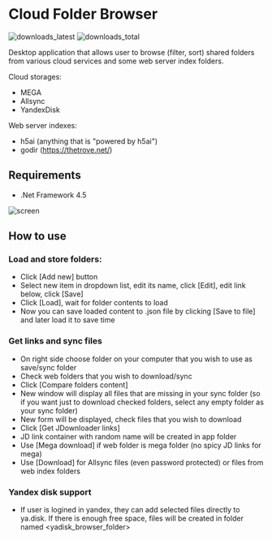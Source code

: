 # Cloud Folder Browser
![downloads_latest](https://img.shields.io/github/downloads/ptrsuder/cloud-folder-browser/latest/total.svg?color=magenta)
![downloads_total](https://img.shields.io/github/downloads/ptrsuder/cloud-folder-browser/total.svg?label=downloads%40total)

Desktop application that allows user to browse (filter, sort) shared folders from various cloud services and some web server index folders. 

Cloud storages:
* MEGA
* Allsync
* YandexDisk

Web server indexes:
* h5ai (anything that is "powered by h5ai")
* godir (https://thetrove.net/)

## Requirements
* .Net Framework 4.5

![screen](https://i.imgur.com/qdtG7Yt.jpg)

## How to use
### Load and store folders:
* Click [Add new] button
* Select new item in dropdown list, edit its name, click [Edit], edit link below, click [Save]
* Click [Load], wait for folder contents to load
* Now you can save loaded content to .json file by clicking [Save to file] and later load it to save time
### Get links and sync files
* On right side choose folder on your computer that you wish to use as save/sync folder
* Check web folders that you wish to download/sync
* Click [Compare folders content]
* New window will display all files that are missing in your sync folder (so if you want just to download checked folders, select any empty folder as your sync folder)
* New form will be displayed, check files that you wish to download
* Click [Get JDownloader links]
* JD link container with random name will be created in app folder
* Use [Mega download] if web folder is mega folder (no spicy JD links for mega)
* Use [Download] for Allsync files (even password protected) or files from web index folders
### Yandex disk support
* If user is logined in yandex, they can add selected files directly to ya.disk. If there is enough free space, files will be created in folder named <yadisk_browser_folder>
